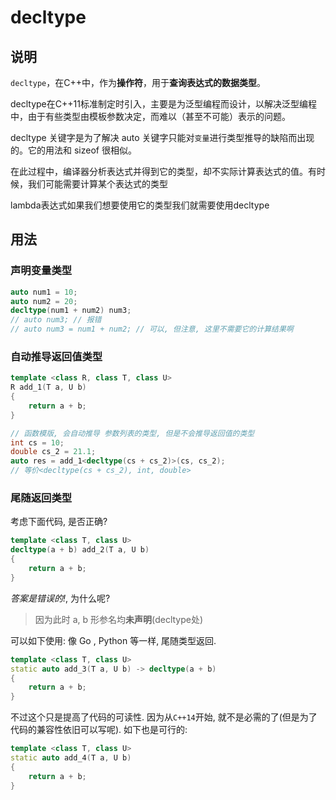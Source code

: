 # decltype
## 说明
`decltype`，在C++中，作为**操作符**，用于**查询表达式的数据类型**。

decltype在C++11标准制定时引入，主要是为泛型编程而设计，以解决泛型编程中，由于有些类型由模板参数决定，而难以（甚至不可能）表示的问题。

decltype 关键字是为了解决 auto 关键字只能对`变量`进行类型推导的缺陷而出现的。它的用法和 sizeof 很相似。

在此过程中，编译器分析表达式并得到它的类型，却不实际计算表达式的值。有时候，我们可能需要计算某个表达式的类型

lambda表达式如果我们想要使用它的类型我们就需要使用decltype

## 用法
### 声明变量类型

```C++
auto num1 = 10;
auto num2 = 20;
decltype(num1 + num2) num3;
// auto num3; // 报错
// auto num3 = num1 + num2; // 可以, 但注意, 这里不需要它的计算结果啊
```

### 自动推导返回值类型

```C++
template <class R, class T, class U>
R add_1(T a, U b)
{
	return a + b;
}

// 函数模版, 会自动推导 参数列表的类型, 但是不会推导返回值的类型
int cs = 10;
double cs_2 = 21.1;
auto res = add_1<decltype(cs + cs_2)>(cs, cs_2);
// 等价<decltype(cs + cs_2), int, double>
```

### 尾随返回类型

考虑下面代码, 是否正确?


```C++
template <class T, class U>
decltype(a + b) add_2(T a, U b)
{
	return a + b;
}
```

*答案是错误的!*, 为什么呢?
> 因为此时 a, b 形参名均**未声明**(decltype处)

可以如下使用:
像 Go , Python 等一样, 尾随类型返回.
```C++
template <class T, class U>
static auto add_3(T a, U b) -> decltype(a + b)
{
	return a + b;
}
```

不过这个只是提高了代码的可读性. 
因为从`C++14`开始, 就不是必需的了(但是为了代码的兼容性依旧可以写呢). 如下也是可行的:

```C++
template <class T, class U>
static auto add_4(T a, U b)
{
	return a + b;
}
```
